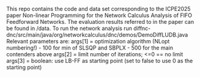 This repo contains the code and data set corresponding to the ICPE2025 paper Non-linear Programming for the Network Calculus Analysis of FIFO Feedforward Networks.
The evaluation results referred to in the paper can be found in /data.
To run the network analysis run diffnc-dnc/src/main/java/org/networkcalculus/dnc/demos/DemoDiffLUDB.java
Relevant parameters are:
  args[1] = optimization algorithm (NLopt numbering!)
    - 100 for min of SLSQP and SBPLX
    - 500 for the main contenders above
  args[2] = limit number of iterations; <=0 == no limit
  args[3] = boolean: use LB-FF as starting point (set to false to use 0 as the starting point)


